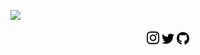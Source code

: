 <!--

### Hi there 👋
-->


![](img/gitlab_header_1_smaller.gif)



<p align="center">
<a href="https://www.instagram.com/matthijskamstra"><img src="img/icon/instagram.svg" width="20px"></a>
<a href="https://twitter.com/MatthijsKamstra"><img src="img/icon/twitter.svg" width="20px"></a>
<a href="https://github.com/MatthijsKamstra"><img src="img/icon/github.svg" width="20px"></a>
</p>

<!-- Actual text -->

<!--

[![Twitter][1.2]][1] [![LinkedIn][2.2]][2] [![LinkedIn][3.2]][3]


 -->


<!-- Icons -->

[1.2]: img/icon/twitter.png (twitter icon without padding)
[2.2]: img/icon/linkedin.png (LinkedIn icon without padding)
[3.2]: img/icon/github.png (LinkedIn icon without padding)

<!-- Links to your social media accounts -->

[1]: https://twitter.com/MatthijsKamstra
[2]: https://www.linkedin.com/in/matthijskamstra/
[3]: https://github.com/MatthijsKamstra




<!--
**MatthijsKamstra/matthijskamstra** is a ✨ _special_ ✨ repository because its `README.md` (this file) appears on your GitHub profile.

Here are some ideas to get you started:

- 🔭 I’m currently working on ...
- 🌱 I’m currently learning ...
- 👯 I’m looking to collaborate on ...
- 🤔 I’m looking for help with ...
- 💬 Ask me about ...
- 📫 How to reach me: ...
- 😄 Pronouns: ...
- ⚡ Fun fact: ...
-->
